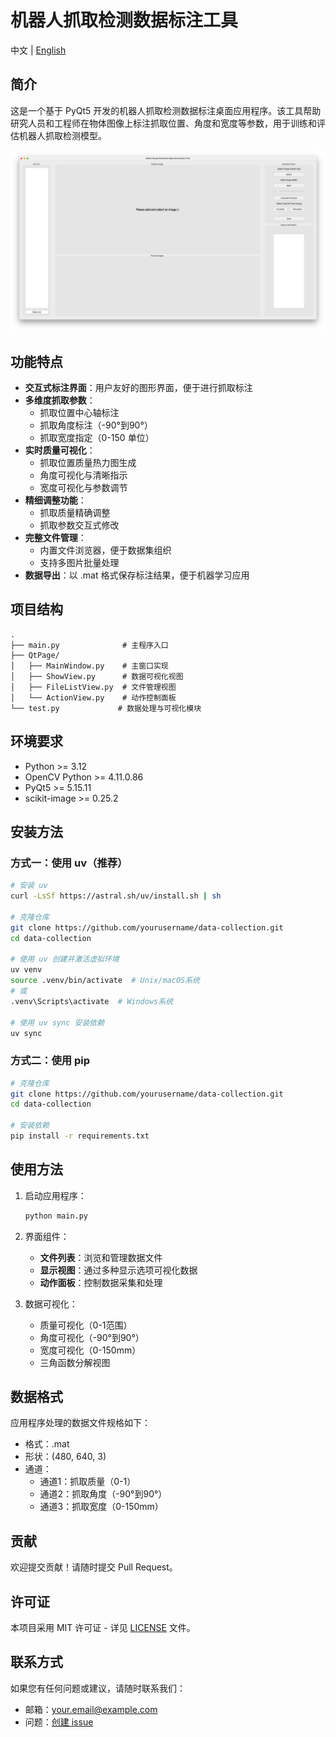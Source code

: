 # 机器人抓取检测数据标注工具

中文 | [English](./README.md)

## 简介
这是一个基于 PyQt5 开发的机器人抓取检测数据标注桌面应用程序。该工具帮助研究人员和工程师在物体图像上标注抓取位置、角度和宽度等参数，用于训练和评估机器人抓取检测模型。

<p align="center">
  <img src="assets/demo.png" alt="演示图片" width="800"/>
</p>

## 功能特点
- **交互式标注界面**：用户友好的图形界面，便于进行抓取标注
- **多维度抓取参数**：
  - 抓取位置中心轴标注
  - 抓取角度标注（-90°到90°）
  - 抓取宽度指定（0-150 单位）
- **实时质量可视化**：
  - 抓取位置质量热力图生成
  - 角度可视化与清晰指示
  - 宽度可视化与参数调节
- **精细调整功能**：
  - 抓取质量精确调整
  - 抓取参数交互式修改
- **完整文件管理**：
  - 内置文件浏览器，便于数据集组织
  - 支持多图片批量处理
- **数据导出**：以 .mat 格式保存标注结果，便于机器学习应用

## 项目结构
```
.
├── main.py              # 主程序入口
├── QtPage/             
│   ├── MainWindow.py    # 主窗口实现
│   ├── ShowView.py      # 数据可视化视图
│   ├── FileListView.py  # 文件管理视图
│   └── ActionView.py    # 动作控制面板
└── test.py             # 数据处理与可视化模块
```

## 环境要求
- Python >= 3.12
- OpenCV Python >= 4.11.0.86
- PyQt5 >= 5.15.11
- scikit-image >= 0.25.2

## 安装方法

### 方式一：使用 uv（推荐）
```bash
# 安装 uv
curl -LsSf https://astral.sh/uv/install.sh | sh

# 克隆仓库
git clone https://github.com/yourusername/data-collection.git
cd data-collection

# 使用 uv 创建并激活虚拟环境
uv venv
source .venv/bin/activate  # Unix/macOS系统
# 或
.venv\Scripts\activate  # Windows系统

# 使用 uv sync 安装依赖
uv sync
```

### 方式二：使用 pip
```bash
# 克隆仓库
git clone https://github.com/yourusername/data-collection.git
cd data-collection

# 安装依赖
pip install -r requirements.txt
```

## 使用方法
1. 启动应用程序：
   ```bash
   python main.py
   ```

2. 界面组件：
   - **文件列表**：浏览和管理数据文件
   - **显示视图**：通过多种显示选项可视化数据
   - **动作面板**：控制数据采集和处理

3. 数据可视化：
   - 质量可视化（0-1范围）
   - 角度可视化（-90°到90°）
   - 宽度可视化（0-150mm）
   - 三角函数分解视图

## 数据格式
应用程序处理的数据文件规格如下：
- 格式：.mat
- 形状：(480, 640, 3)
- 通道：
  - 通道1：抓取质量（0-1）
  - 通道2：抓取角度（-90°到90°）
  - 通道3：抓取宽度（0-150mm）

## 贡献
欢迎提交贡献！请随时提交 Pull Request。

## 许可证
本项目采用 MIT 许可证 - 详见 [LICENSE](LICENSE) 文件。

## 联系方式
如果您有任何问题或建议，请随时联系我们：
- 邮箱：your.email@example.com
- 问题：[创建 issue](https://github.com/yourusername/data-collection/issues) 